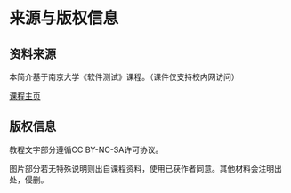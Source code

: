 # 来源与版权信息

## 资料来源

本简介基于南京大学《软件测试》课程。（课件仅支持校内网访问）

[课程主页](http://gist.nju.edu.cn/course/testing/)

## 版权信息

教程文字部分遵循CC BY-NC-SA许可协议。

图片部分若无特殊说明则出自课程资料，使用已获作者同意。其他材料会注明出处，侵删。